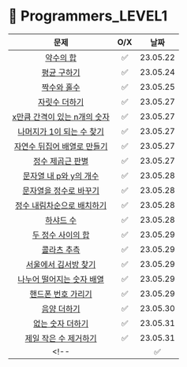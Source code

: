 # 📖 Programmers_LEVEL1
| 문제 | O/X | 날짜 |
|:----------:|:----------:|:----------:|
| [약수의 합](https://school.programmers.co.kr/learn/courses/30/lessons/12928) | ✅ | 23.05.22 |
| [평균 구하기](https://school.programmers.co.kr/learn/courses/30/lessons/12944) | ✅ | 23.05.24 |
| [짝수와 홀수](https://school.programmers.co.kr/learn/courses/30/lessons/12937) | ✅ | 23.05.25 |
| [자릿수 더하기](https://school.programmers.co.kr/learn/courses/30/lessons/12931) | ✅ | 23.05.27 |
| [x만큼 간격이 있는 n개의 숫자](https://school.programmers.co.kr/learn/courses/30/lessons/12954) | ✅ | 23.05.27 |
| [나머지가 1이 되는 수 찾기](https://school.programmers.co.kr/learn/courses/30/lessons/87389) | ✅ | 23.05.27 |
| [자연수 뒤집어 배열로 만들기](https://school.programmers.co.kr/learn/courses/30/lessons/12932) | ✅ | 23.05.27 |
| [정수 제곱근 판별](https://school.programmers.co.kr/learn/courses/30/lessons/12934) | ✅ | 23.05.27 |
| [문자열 내 p와 y의 개수](https://school.programmers.co.kr/learn/courses/30/lessons/12916) | ✅ | 23.05.28 |
| [문자열을 정수로 바꾸기](https://school.programmers.co.kr/learn/courses/30/lessons/12925) | ✅ | 23.05.28 |
| [정수 내림차순으로 배치하기](https://school.programmers.co.kr/learn/courses/30/lessons/12933) | ✅ | 23.05.28 |
| [하샤드 수](https://school.programmers.co.kr/learn/courses/30/lessons/12947) | ✅ | 23.05.28 |
| [두 정수 사이의 합](https://school.programmers.co.kr/learn/courses/30/lessons/12912) | ✅ | 23.05.29 |
| [콜라츠 추측](https://school.programmers.co.kr/learn/courses/30/lessons/12943) | ✅ | 23.05.29 |
| [서울에서 김서방 찾기](https://school.programmers.co.kr/learn/courses/30/lessons/12919) | ✅ | 23.05.29 |
| [나누어 떨어지는 숫자 배열](https://school.programmers.co.kr/learn/courses/30/lessons/12910) | ✅ | 23.05.29 |
| [핸드폰 번호 가리기](https://school.programmers.co.kr/learn/courses/30/lessons/12948) | ✅ | 23.05.29 |
| [음양 더하기](https://school.programmers.co.kr/learn/courses/30/lessons/76501) | ✅ | 23.05.30 |
| [없는 숫자 더하기](https://school.programmers.co.kr/learn/courses/30/lessons/86051) | ✅ | 23.05.31 |
| [제일 작은 수 제거하기](https://school.programmers.co.kr/learn/courses/30/lessons/12935) | ✅ | 23.05.31 |
<!-- | []() | ✅ | 23.05.31 | -->